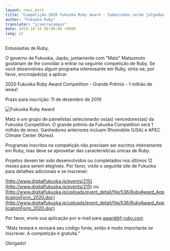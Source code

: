 ```yaml
---
layout: news_post
title: "Competição 2020 Fukuoka Ruby Award - Submissões serão julgadas por Matz"
author: "Fukuoka Ruby"
translator: "jcserracampos"
date: 2019-10-16 00:00:00 +0000
lang: pt
---
```


Entusiastas de Ruby,

O governo de Fukuoka, Japão, juntamente com "Matz" Matsumoto gostariam de lhe convidar a entrar na seguinte competição de Ruby. Se você desenvolveu algum programa interessante em Ruby, sinta-se, por favor, encorajado(a) a aplicar.

2020 Fukuoka Ruby Award Competition - Grande Prêmio - 1 milhão de ienes!

Prazo para inscrição: 11 de dezembro de 2019

![Fukuoka Ruby Award](https://www.digitalfukuoka.jp/javascripts/kcfinder/upload/images/fukuokarubyaward2017.png)

Matz e um grupo de painelistas selecionarão os(as) vencedores(as) da Fukuoka Competition. O grande prêmio da Fukuoka Competition será 1 milhão de ienes. Ganhedores anteriores incluem Rhomobile (USA) e APEC Climate Center (Korea).


Programas inscritos na competição não precisam ser escritos inteiramente em Ruby, mas deve se aproveitar das características únicas de Ruby.

Projetos devem ter sido desenvolvidos ou completados nos últimos 12 meses para serem elegíveis. Por favor, visite o seguinte site de Fukuoka para detalhes adicionais e se inscrever:

[http://www.digitalfukuoka.jp/events/215](http://www.digitalfukuoka.jp/events/215) ou
[http://www.digitalfukuoka.jp/uploads/event_detail/file/536/RubyAward_ApplicationForm_2020.doc](http://www.digitalfukuoka.jp/uploads/event_detail/file/536/RubyAward_ApplicationForm_2020.doc)

Por favor, envie sua aplicação por e-mail para award@f-ruby.com

"Matz testará e revisará seu código fonte, então é muito importante se inscrever. A competição é gratuíta."

Obrigado!
